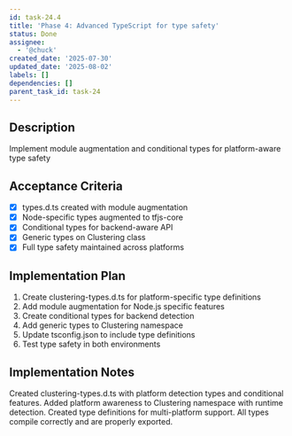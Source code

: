 ```yaml
---
id: task-24.4
title: 'Phase 4: Advanced TypeScript for type safety'
status: Done
assignee:
  - '@chuck'
created_date: '2025-07-30'
updated_date: '2025-08-02'
labels: []
dependencies: []
parent_task_id: task-24
---
```


## Description

Implement module augmentation and conditional types for platform-aware type safety

## Acceptance Criteria

- [x] types.d.ts created with module augmentation
- [x] Node-specific types augmented to tfjs-core
- [x] Conditional types for backend-aware API
- [x] Generic types on Clustering class
- [x] Full type safety maintained across platforms

## Implementation Plan

1. Create clustering-types.d.ts for platform-specific type definitions
2. Add module augmentation for Node.js specific features
3. Create conditional types for backend detection
4. Add generic types to Clustering namespace
5. Update tsconfig.json to include type definitions
6. Test type safety in both environments

## Implementation Notes

Created clustering-types.d.ts with platform detection types and conditional features. Added platform awareness to Clustering namespace with runtime detection. Created type definitions for multi-platform support. All types compile correctly and are properly exported.
